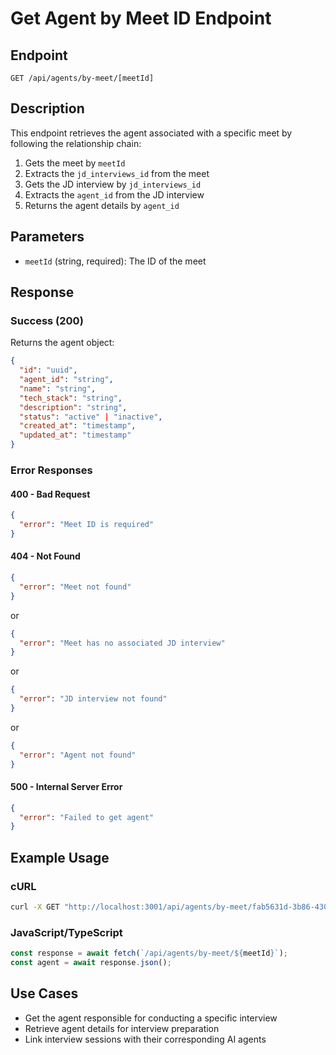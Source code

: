 # Get Agent by Meet ID Endpoint

## Endpoint
`GET /api/agents/by-meet/[meetId]`

## Description
This endpoint retrieves the agent associated with a specific meet by following the relationship chain:
1. Gets the meet by `meetId`
2. Extracts the `jd_interviews_id` from the meet
3. Gets the JD interview by `jd_interviews_id`
4. Extracts the `agent_id` from the JD interview
5. Returns the agent details by `agent_id`

## Parameters
- `meetId` (string, required): The ID of the meet

## Response

### Success (200)
Returns the agent object:
```json
{
  "id": "uuid",
  "agent_id": "string",
  "name": "string", 
  "tech_stack": "string",
  "description": "string",
  "status": "active" | "inactive",
  "created_at": "timestamp",
  "updated_at": "timestamp"
}
```

### Error Responses

#### 400 - Bad Request
```json
{
  "error": "Meet ID is required"
}
```

#### 404 - Not Found
```json
{
  "error": "Meet not found"
}
```
or
```json
{
  "error": "Meet has no associated JD interview"
}
```
or
```json
{
  "error": "JD interview not found"
}
```
or
```json
{
  "error": "Agent not found"
}
```

#### 500 - Internal Server Error
```json
{
  "error": "Failed to get agent"
}
```

## Example Usage

### cURL
```bash
curl -X GET "http://localhost:3001/api/agents/by-meet/fab5631d-3b86-4309-879d-10cda43b3099"
```

### JavaScript/TypeScript
```javascript
const response = await fetch(`/api/agents/by-meet/${meetId}`);
const agent = await response.json();
```

## Use Cases
- Get the agent responsible for conducting a specific interview
- Retrieve agent details for interview preparation
- Link interview sessions with their corresponding AI agents

